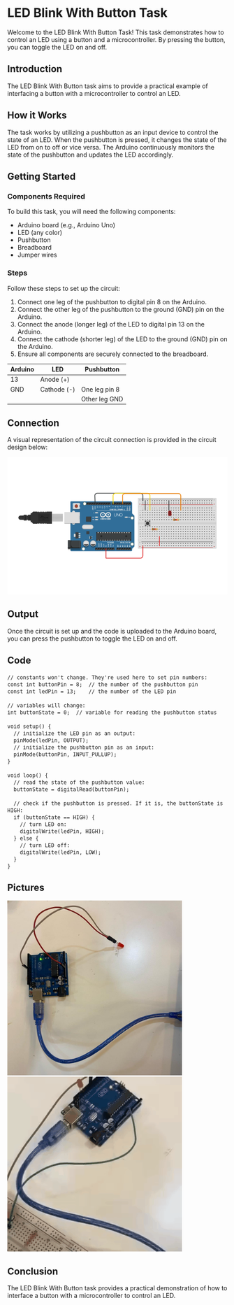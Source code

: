 # LED Blink With Button Task

Welcome to the LED Blink With Button Task! This task demonstrates how to control an LED using a button and a microcontroller. By pressing the button, you can toggle the LED on and off. 

## Introduction

The LED Blink With Button task aims to provide a practical example of interfacing a button with a microcontroller to control an LED. 

## How it Works

The task works by utilizing a pushbutton as an input device to control the state of an LED. When the pushbutton is pressed, it changes the state of the LED from on to off or vice versa. The Arduino continuously monitors the state of the pushbutton and updates the LED accordingly.

## Getting Started

### Components Required

To build this task, you will need the following components:

- Arduino board (e.g., Arduino Uno)
- LED (any color)
- Pushbutton
- Breadboard
- Jumper wires

### Steps

Follow these steps to set up the circuit:

1. Connect one leg of the pushbutton to digital pin 8 on the Arduino.
2. Connect the other leg of the pushbutton to the ground (GND) pin on the Arduino.
3. Connect the anode (longer leg) of the LED to digital pin 13 on the Arduino.
4. Connect the cathode (shorter leg) of the LED to the ground (GND) pin on the Arduino.
5. Ensure all components are securely connected to the breadboard.

| Arduino       | LED            | Pushbutton    |
| ------------- | -------------- | ------------- |
| 13            | Anode (+)      |               |
| GND           | Cathode (-)    | One leg pin 8 |
|               |                | Other leg GND |



## Connection

A visual representation of the circuit connection is provided in the circuit design below:

![screen-gif](https://github.com/ItsRawanMoha/LED-Blink-With-Button/blob/main/Circuit-Design-LED-with-Button.png)

## Output

Once the circuit is set up and the code is uploaded to the Arduino board, you can press the pushbutton to toggle the LED on and off.

## Code
```
// constants won't change. They're used here to set pin numbers:
const int buttonPin = 8;  // the number of the pushbutton pin
const int ledPin = 13;    // the number of the LED pin

// variables will change:
int buttonState = 0;  // variable for reading the pushbutton status

void setup() {
  // initialize the LED pin as an output:
  pinMode(ledPin, OUTPUT);
  // initialize the pushbutton pin as an input:
  pinMode(buttonPin, INPUT_PULLUP);
}

void loop() {
  // read the state of the pushbutton value:
  buttonState = digitalRead(buttonPin);

  // check if the pushbutton is pressed. If it is, the buttonState is HIGH:
  if (buttonState == HIGH) {
    // turn LED on:
    digitalWrite(ledPin, HIGH);
  } else {
    // turn LED off:
    digitalWrite(ledPin, LOW);
  }
}
```
## Pictures
<img src="https://github.com/ItsRawanMoha/LED-Blink/blob/main/LED-BlinkP.jpeg" alt="Alt text" width="400" height="400">  ![screen-gif](https://github.com/ItsRawanMoha/LED-Blink-With-Button/blob/main/LED-Blink-With-ButtonG.gif)

## Conclusion

The LED Blink With Button task provides a practical demonstration of how to interface a button with a microcontroller to control an LED. 
